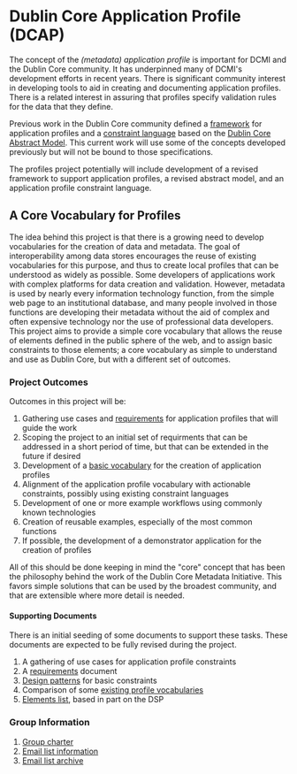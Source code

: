 # Dublin Core Application Profile (DCAP)

The concept of the <em>(metadata) application profile</em> is important for DCMI and the Dublin Core community. It has underpinned many of DCMI's development efforts in recent years. There is significant community interest in developing tools to aid in creating and documenting application profiles. There is a related interest in assuring that profiles specify validation rules for the data that they define.  

Previous work in the Dublin Core community defined a [framework](/specifications/dublin-core/singapore-framework/) for application profiles and a [constraint language](http://www.dublincore.org/specifications/dublin-core/dc-dsp/) based on the [Dublin Core Abstract Model](http://www.dublincore.org/specifications/dublin-core/abstract-model/). This current work will use some of the concepts developed previously but will not be bound to those specifications.

The profiles project potentially will include development of a revised framework to support application profiles, a revised abstract model, and an application profile constraint language.

## A Core Vocabulary for Profiles

The idea behind this project is that there is a growing need to develop vocabularies for the creation of data and metadata. The goal of interoperability among data stores encourages the reuse of existing vocabularies for this purpose, and thus to create local profiles that can be understood as widely as possible. Some developers of applications work with complex platforms for data creation and validation. However, metadata is used by nearly every information technology function, from the simple web page to an institutional database, and many people involved in those functions are developing their metadata without the aid of complex and often expensive technology nor the use of professional data developers. This project aims to provide a simple core vocabulary that allows the reuse of elements defined in the public sphere of the web, and to assign basic constraints to those elements; a core vocabulary as simple to understand and use as Dublin Core, but with a different set of outcomes. 

### Project Outcomes

Outcomes in this project will be:

1. Gathering use cases and [requirements](requirements.md) for application profiles that will guide the work
1. Scoping the project to an initial set of requirments that can be addressed in a short period of time, but that can be extended in the future if desired
1. Development of a [basic vocabulary](schemaList.csv) for the creation of application profiles 
1. Alignment of the application profile vocabulary with actionable constraints, possibly using existing constraint languages
1. Development of one or more example workflows using commonly known technologies
1. Creation of reusable examples, especially of the most common functions
1. If possible, the development of a demonstrator application for the creation of profiles

All of this should be done keeping in mind the "core" concept that has been the philosophy behind the work of the Dublin Core Metadata Initiative. This favors simple solutions that can be used by the broadest community, and that are extensible where more detail is needed.

#### Supporting Documents 

There is an initial seeding of some documents to support these tasks. These documents are expected to be fully revised during the project.

1. A gathering of use cases for application profile constraints
1. A [requirements](requirements.md) document
1. [Design patterns](patterns.md) for basic constraints
1. Comparison of some [existing profile vocabularies](BIBFRAMEcompare.csv)
1. [Elements list](schemaList.csv), based in part on the DSP

### Group Information
1. [Group charter](http://www.dublincore.org/groups/application_profiles_ig/)
1. [Email list information](https://lists.dublincore.org/mailman/listinfo/application-profiles-ig)
1. [Email list archive](https://lists.dublincore.org/pipermail/application-profiles-ig/)

